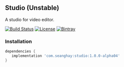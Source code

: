 ## Studio (Unstable)
A studio for video editor.

[ ![Build Status](https://travis-ci.org/seanghay/studio.svg?branch=master)](https://travis-ci.org/seanghay/studio)
[![License](https://img.shields.io/badge/License-Apache%202.0-blue.svg)](https://opensource.org/licenses/Apache-2.0)
[ ![Bintray](https://api.bintray.com/packages/seanghay/maven/studio/images/download.svg) ](https://bintray.com/seanghay/maven/studio/_latestVersion)


### Installation

```gradle
dependencies {
   implementation 'com.seanghay:studio:1.0.0-alpha04'
}
```
